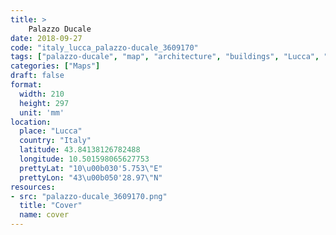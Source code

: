 ```yaml
---
title: > 
    Palazzo Ducale
date: 2018-09-27
code: "italy_lucca_palazzo-ducale_3609170"
tags: ["palazzo-ducale", "map", "architecture", "buildings", "Lucca", "Italy"]
categories: ["Maps"]
draft: false
format:
  width: 210
  height: 297
  unit: 'mm'
location:
  place: "Lucca"
  country: "Italy"
  latitude: 43.84138126782488
  longitude: 10.501598065627753
  prettyLat: "10\u00b030'5.753\"E"
  prettyLon: "43\u00b050'28.97\"N"
resources:
- src: "palazzo-ducale_3609170.png"
  title: "Cover"
  name: cover
---
```


